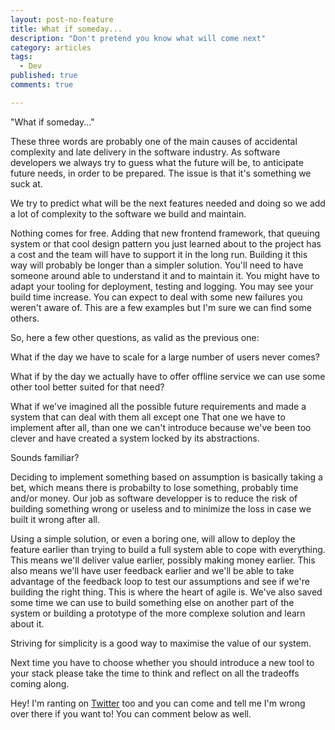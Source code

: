 ```yaml
---
layout: post-no-feature
title: What if someday...
description: "Don't pretend you know what will come next"
category: articles
tags:
  - Dev
published: true
comments: true

---
```


"What if someday..."

These three words are probably one of the main causes of accidental complexity and late delivery in the software industry. As software developers we always try to guess what the future will be, to anticipate future needs, in order to be prepared. The issue is that it's something we suck at.

We try to predict what will be the next features needed and doing so we add a lot of complexity to the software we build and maintain.

Nothing comes for free. Adding that new frontend framework, that queuing system or that cool design pattern you just learned about to the project has a cost and the team will have to support it in the long run. Building it this way will probably be longer than a simpler solution. You'll need to have someone around able to understand it and to maintain it. You might have to adapt your tooling for deployment, testing and logging. You may see your build time increase. You can expect to deal with some new failures you weren't aware of. This are a few examples but I'm sure we can find some others.

So, here a few other questions, as valid as the previous one:

What if the day we have to scale for a large number of users never comes?

What if by the day we actually have to offer offline service we can use some other tool better suited for that need?

What if we've imagined all the possible future requirements and made a system that can deal with them all except one  That one we have to implement after all, than one we can't introduce because we've been too clever and have created a system locked by its abstractions.

Sounds familiar?

Deciding to implement something based on assumption is basically taking a bet, which means there is probabilty to lose something, probably time and/or money. Our job as software developper is to reduce the risk of building something wrong or useless and to minimize the loss in case we built it wrong after all.

Using a simple solution, or even a boring one, will allow to deploy the feature earlier than trying to build a full system able to cope with everything.
This means we'll deliver value earlier, possibly making money earlier. This also means we'll have user feedback earlier and we'll be able to take advantage of the feedback loop to test our assumptions and see if we're building the right thing. This is where the heart of agile is.
We've also saved some time we can use to build something else on another part of the system or building a prototype of the more complexe solution and learn about it.

Striving for simplicity is a good way to maximise the value of our system.

Next time you have to choose whether you should introduce a new tool to your stack please take the time to think and reflect on all the tradeoffs coming along.

Hey! I'm ranting on [Twitter](https://twitter.com/selrahcd) too and you can come and tell me I'm wrong over there if you want to! You can comment below as well.